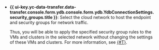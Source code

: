 * **{{ ui-key.yc-data-transfer.data-transfer.console.form.ydb.console.form.ydb.YdbConnectionSettings.security_groups.title }}**: Select the cloud network to host the endpoint and security groups for network traffic.

   Thus, you will be able to apply the specified security group rules to the VMs and clusters in the selected network without changing the settings of these VMs and clusters. For more information, see [{#T}](../../../../../data-transfer/concepts/network.md).
